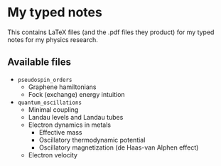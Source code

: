 # My typed notes
This contains LaTeX files (and the .pdf files they product) for my typed notes for my physics research.

## Available files
- `pseudospin_orders`
  - Graphene hamiltonians
  - Fock (exchange) energy intuition
- `quantum_oscillations`
  - Minimal coupling
  - Landau levels and Landau tubes
  - Electron dynamics in metals
    - Effective mass
    - Oscillatory thermodynamic potential
    - Oscillatory magnetization (de Haas-van Alphen effect)
  - Electron velocity
